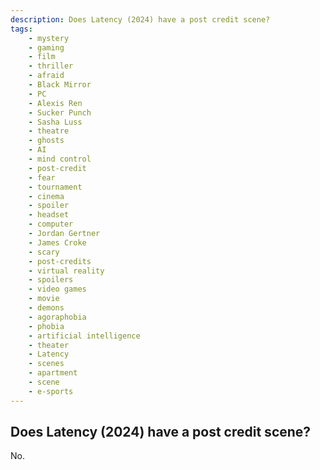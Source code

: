 ```yaml
---
description: Does Latency (2024) have a post credit scene?
tags: 
    - mystery
    - gaming
    - film
    - thriller
    - afraid
    - Black Mirror
    - PC
    - Alexis Ren
    - Sucker Punch
    - Sasha Luss
    - theatre
    - ghosts
    - AI
    - mind control
    - post-credit
    - fear
    - tournament
    - cinema
    - spoiler
    - headset
    - computer
    - Jordan Gertner
    - James Croke
    - scary
    - post-credits
    - virtual reality
    - spoilers
    - video games
    - movie
    - demons
    - agoraphobia
    - phobia
    - artificial intelligence
    - theater
    - Latency
    - scenes
    - apartment
    - scene
    - e-sports
---
```


## Does Latency (2024) have a post credit scene?

No.
